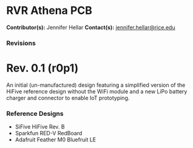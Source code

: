 # RVR Athena PCB
**Contributor(s):** Jennifer Hellar
**Contact(s):** jennifer.hellar@rice.edu

### Revisions
# Rev. 0.1 (r0p1)
An initial (un-manufactured) design featuring a simplified version of the HiFive
reference design without the WiFi module and a new LiPo battery charger and
connector to enable IoT prototyping.

### Reference Designs
- SiFive HiFive Rev. B
- Sparkfun RED-V RedBoard
- Adafruit Feather M0 Bluefruit LE
